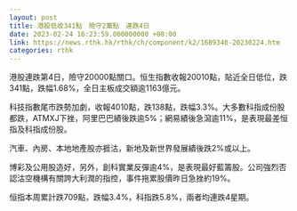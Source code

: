 ```yaml
---
layout: post
title: 港股低收341點　險守2萬點　連跌4日
date: 2023-02-24 16:23:59.000000000 +08:00
link: https://news.rthk.hk/rthk/ch/component/k2/1689340-20230224.htm
categories: rthk
---
```


港股連跌第4日，險守20000點關口。恒生指數收報20010點，貼近全日低位，跌341點，跌幅1.68%，全日主板成交額逾1163億元。

科技指數尾市跌勢加劇，收報4010點，跌138點，跌幅3.3%。大多數科指成份股都跌，ATMXJ下挫，阿里巴巴績後跌逾5%；網易績後急瀉逾11%，是表現最差恒指及科指成份股。

汽車、內房、本地地產股亦捱沽，新地及新世界發展績後跌2%或以上。

博彩及公用股造好，另外，創科實業反彈逾4%，是表現最好藍籌股。公司強烈否認沽空機構有關誇大利潤的指控，事件拖累股價昨日急挫約19%。

恒指本周累計跌709點，跌幅3.4%，科指跌5.8%，兩者均連跌4星期。
